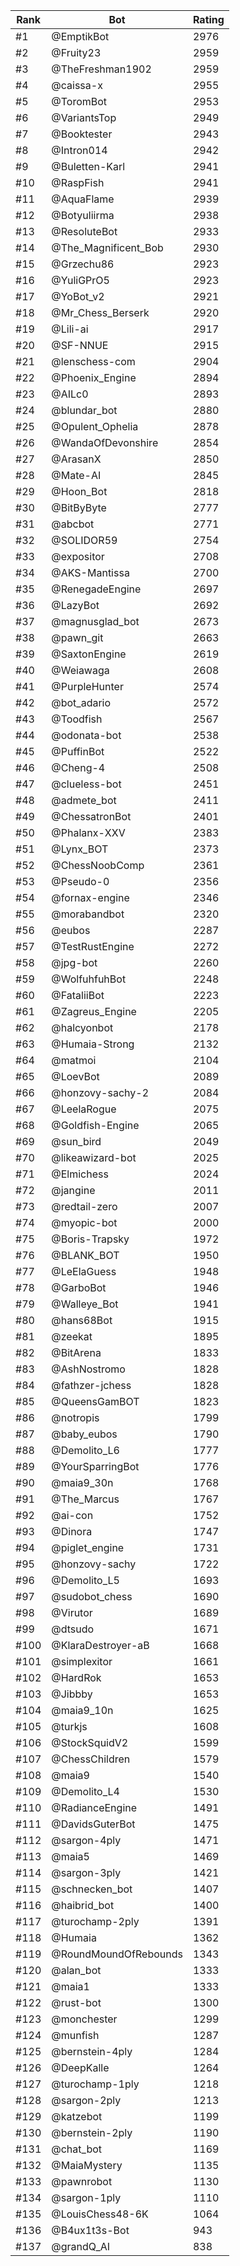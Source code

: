 Rank|Bot|Rating
---|---|---
#1|@EmptikBot|2976
#2|@Fruity23|2959
#3|@TheFreshman1902|2959
#4|@caissa-x|2955
#5|@ToromBot|2953
#6|@VariantsTop|2949
#7|@Booktester|2943
#8|@Intron014|2942
#9|@Buletten-Karl|2941
#10|@RaspFish|2941
#11|@AquaFlame|2939
#12|@Botyuliirma|2938
#13|@ResoluteBot|2933
#14|@The_Magnificent_Bob|2930
#15|@Grzechu86|2923
#16|@YuliGPrO5|2923
#17|@YoBot_v2|2921
#18|@Mr_Chess_Berserk|2920
#19|@Lili-ai|2917
#20|@SF-NNUE|2915
#21|@lenschess-com|2904
#22|@Phoenix_Engine|2894
#23|@AILc0|2893
#24|@blundar_bot|2880
#25|@Opulent_Ophelia|2878
#26|@WandaOfDevonshire|2854
#27|@ArasanX|2850
#28|@Mate-AI|2845
#29|@Hoon_Bot|2818
#30|@BitByByte|2777
#31|@abcbot|2771
#32|@SOLIDOR59|2754
#33|@expositor|2708
#34|@AKS-Mantissa|2700
#35|@RenegadeEngine|2697
#36|@LazyBot|2692
#37|@magnusglad_bot|2673
#38|@pawn_git|2663
#39|@SaxtonEngine|2619
#40|@Weiawaga|2608
#41|@PurpleHunter|2574
#42|@bot_adario|2572
#43|@Toodfish|2567
#44|@odonata-bot|2538
#45|@PuffinBot|2522
#46|@Cheng-4|2508
#47|@clueless-bot|2451
#48|@admete_bot|2411
#49|@ChessatronBot|2401
#50|@Phalanx-XXV|2383
#51|@Lynx_BOT|2373
#52|@ChessNoobComp|2361
#53|@Pseudo-0|2356
#54|@fornax-engine|2346
#55|@morabandbot|2320
#56|@eubos|2287
#57|@TestRustEngine|2272
#58|@jpg-bot|2260
#59|@WolfuhfuhBot|2248
#60|@FataliiBot|2223
#61|@Zagreus_Engine|2205
#62|@halcyonbot|2178
#63|@Humaia-Strong|2132
#64|@matmoi|2104
#65|@LoevBot|2089
#66|@honzovy-sachy-2|2084
#67|@LeelaRogue|2075
#68|@Goldfish-Engine|2065
#69|@sun_bird|2049
#70|@likeawizard-bot|2025
#71|@Elmichess|2024
#72|@jangine|2011
#73|@redtail-zero|2007
#74|@myopic-bot|2000
#75|@Boris-Trapsky|1972
#76|@BLANK_BOT|1950
#77|@LeElaGuess|1948
#78|@GarboBot|1946
#79|@Walleye_Bot|1941
#80|@hans68Bot|1915
#81|@zeekat|1895
#82|@BitArena|1833
#83|@AshNostromo|1828
#84|@fathzer-jchess|1828
#85|@QueensGamBOT|1823
#86|@notropis|1799
#87|@baby_eubos|1790
#88|@Demolito_L6|1777
#89|@YourSparringBot|1776
#90|@maia9_30n|1768
#91|@The_Marcus|1767
#92|@ai-con|1752
#93|@Dinora|1747
#94|@piglet_engine|1731
#95|@honzovy-sachy|1722
#96|@Demolito_L5|1693
#97|@sudobot_chess|1690
#98|@Virutor|1689
#99|@dtsudo|1671
#100|@KlaraDestroyer-aB|1668
#101|@simplexitor|1661
#102|@HardRok|1653
#103|@Jibbby|1653
#104|@maia9_10n|1625
#105|@turkjs|1608
#106|@StockSquidV2|1599
#107|@ChessChildren|1579
#108|@maia9|1540
#109|@Demolito_L4|1530
#110|@RadianceEngine|1491
#111|@DavidsGuterBot|1475
#112|@sargon-4ply|1471
#113|@maia5|1469
#114|@sargon-3ply|1421
#115|@schnecken_bot|1407
#116|@haibrid_bot|1400
#117|@turochamp-2ply|1391
#118|@Humaia|1362
#119|@RoundMoundOfRebounds|1343
#120|@alan_bot|1333
#121|@maia1|1333
#122|@rust-bot|1300
#123|@monchester|1299
#124|@munfish|1287
#125|@bernstein-4ply|1284
#126|@DeepKalle|1264
#127|@turochamp-1ply|1218
#128|@sargon-2ply|1213
#129|@katzebot|1199
#130|@bernstein-2ply|1190
#131|@chat_bot|1169
#132|@MaiaMystery|1135
#133|@pawnrobot|1130
#134|@sargon-1ply|1110
#135|@LouisChess48-6K|1064
#136|@B4ux1t3s-Bot|943
#137|@grandQ_AI|838
